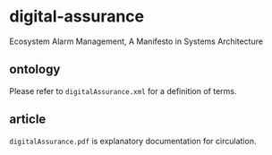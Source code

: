 # digital-assurance
Ecosystem Alarm Management, A Manifesto in Systems Architecture

## ontology
Please refer to `digitalAssurance.xml` for a definition of terms.

## article
`digitalAssurance.pdf` is explanatory documentation for circulation.
